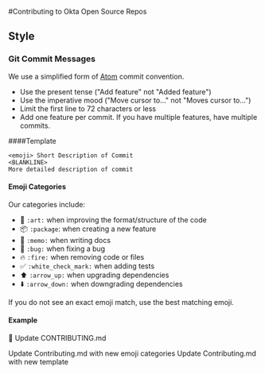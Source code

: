 #Contributing to Okta Open Source Repos

## Style

### Git Commit Messages

We use a simplified form of [Atom](https://github.com/atom/atom/blob/master/CONTRIBUTING.md#git-commit-messages) commit convention.

  * Use the present tense ("Add feature" not "Added feature")
  * Use the imperative mood ("Move cursor to..." not "Moves cursor to...")
  * Limit the first line to 72 characters or less
  * Add one feature per commit. If you have multiple features, have multiple commits.
  
####Template

    <emoji> Short Description of Commit
    <BLANKLINE>
    More detailed description of commit

#### Emoji Categories
Our categories include:
  * :art: `:art:` when improving the format/structure of the code
  * :package: `:package`: when creating a new feature
  * :memo: `:memo:` when writing docs
  * :bug: `:bug:` when fixing a bug
  * :fire: `:fire:` when removing code or files
  * :white_check_mark: `:white_check_mark:` when adding tests
  * :arrow_up: `:arrow_up:` when upgrading dependencies
  * :arrow_down: `:arrow_down:` when downgrading dependencies
    
If you do not see an exact emoji match, use the best matching emoji.

#### Example
📝 Update CONTRIBUTING.md

Update Contributing.md with new emoji categories
Update Contributing.md with new template 

